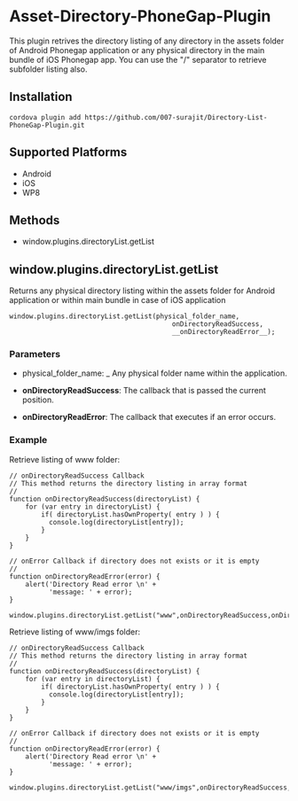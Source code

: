 # Asset-Directory-PhoneGap-Plugin

This plugin retrives the directory listing of any directory in the assets folder of Android Phonegap application
or any physical directory in the main bundle of iOS Phonegap app.
You can use the "/" separator to retrieve subfolder listing also.

## Installation

    cordova plugin add https://github.com/007-surajit/Directory-List-PhoneGap-Plugin.git

## Supported Platforms

- Android
- iOS
- WP8

## Methods

- window.plugins.directoryList.getList


## window.plugins.directoryList.getList

Returns any physical directory listing within the assets folder for Android application or within main bundle in case of iOS application

    window.plugins.directoryList.getList(physical_folder_name,
                                             onDirectoryReadSuccess,
                                             __onDirectoryReadError__);

### Parameters

- physical_folder_name: _ Any physical folder name within the application.

- __onDirectoryReadSuccess__: The callback that is passed the current position.

- __onDirectoryReadError__: The callback that executes if an error occurs.

### Example

Retrieve listing of www folder:

    // onDirectoryReadSuccess Callback
    // This method returns the directory listing in array format
    //
	function onDirectoryReadSuccess(directoryList) {
		for (var entry in directoryList) {
			if( directoryList.hasOwnProperty( entry ) ) {
			  console.log(directoryList[entry]);
			} 
		}
	}

    // onError Callback if directory does not exists or it is empty
    //
    function onDirectoryReadError(error) {
        alert('Directory Read error \n' +
              'message: ' + error);
    }

    window.plugins.directoryList.getList("www",onDirectoryReadSuccess,onDirectoryReadError);
	
Retrieve listing of www/imgs folder:

	// onDirectoryReadSuccess Callback
    // This method returns the directory listing in array format
    //
	function onDirectoryReadSuccess(directoryList) {
		for (var entry in directoryList) {
			if( directoryList.hasOwnProperty( entry ) ) {
			  console.log(directoryList[entry]);
			} 
		}
	}

    // onError Callback if directory does not exists or it is empty
    //
    function onDirectoryReadError(error) {
        alert('Directory Read error \n' +
              'message: ' + error);
    }

    window.plugins.directoryList.getList("www/imgs",onDirectoryReadSuccess,onDirectoryReadError);
